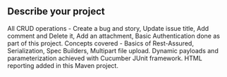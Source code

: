 

## Describe your project

All CRUD operations - Create a bug and story, Update issue title, Add comment and Delete it, Add an attachment, Basic Authentication done as part of this project.
Concepts covered - Basics of Rest-Assured, Serialization, Spec Builders, Multipart file upload. 
Dynamic payloads and parameterization achieved with Cucumber JUnit framework. 
HTML reporting added in this Maven project.

